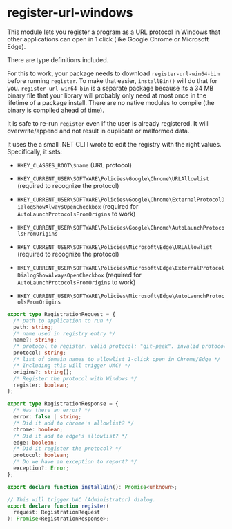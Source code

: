 # register-url-windows

This module lets you register a program as a URL protocol in Windows that other applications can open in 1 click (like Google Chrome or Microsoft Edge).

There are type definitions included.

For this to work, your package needs to download `register-url-win64-bin` before running `register`. To make that easier, `installBin()` will do that for you. `register-url-win64-bin` is a separate package because its a 34 MB binary file that your library will probably only need at most once in the lifetime of a package install. There are no native modules to compile (the binary is compiled ahead of time).

It is safe to re-run `register` even if the user is already registered. It will overwrite/append and not result in duplicate or malformed data.

It uses the a small .NET CLI I wrote to edit the registry with the right values. Specifically, it sets:

- `HKEY_CLASSES_ROOT\$name` (URL protocol)

- `HKEY_CURRENT_USER\SOFTWARE\Policies\Google\Chrome\URLAllowlist` (required to recognize the protocol)
- `HKEY_CURRENT_USER\SOFTWARE\Policies\Google\Chrome\ExternalProtocolDialogShowAlwaysOpenCheckbox` (required for `AutoLaunchProtocolsFromOrigins` to work)
- `HKEY_CURRENT_USER\SOFTWARE\Policies\Google\Chrome\AutoLaunchProtocolsFromOrigins`

- `HKEY_CURRENT_USER\SOFTWARE\Policies\Microsoft\Edge\URLAllowlist` (required to recognize the protocol)
- `HKEY_CURRENT_USER\SOFTWARE\Policies\Microsoft\Edge\ExternalProtocolDialogShowAlwaysOpenCheckbox` (required for `AutoLaunchProtocolsFromOrigins` to work)
- `HKEY_CURRENT_USER\SOFTWARE\Policies\Microsoft\Edge\AutoLaunchProtocolsFromOrigins`

```ts
export type RegistrationRequest = {
  /* path to application to run */
  path: string;
  /* name used in registry entry */
  name?: string;
  /* protocol to register. valid protocol: "git-peek". invalid protocol: "git-peek://" */
  protocol: string;
  /* list of domain names to allowlist 1-click open in Chrome/Edge */
  /* Including this will trigger UAC! */
  origins?: string[];
  /* Register the protocol with Windows */
  register: boolean;
};

export type RegistrationResponse = {
  /* Was there an error? */
  error: false | string;
  /* Did it add to chrome's allowlist? */
  chrome: boolean;
  /* Did it add to edge's allowlist? */
  edge: boolean;
  /* Did it register the protocol? */
  protocol: boolean;
  /* Do we have an exception to report? */
  exception?: Error;
};

export declare function installBin(): Promise<unknown>;

// This will trigger UAC (Administrator) dialog.
export declare function register(
  request: RegistrationRequest
): Promise<RegistrationResponse>;
```
